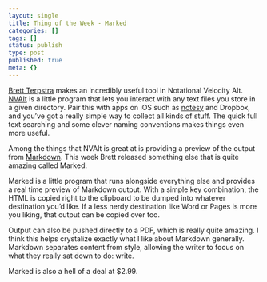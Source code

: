 ```yaml
---
layout: single
title: Thing of the Week - Marked
categories: []
tags: []
status: publish
type: post
published: true
meta: {}
---
```

[Brett Terpstra](http://brettterpstra.com/) makes an incredibly useful tool in Notational Velocity Alt. 
[NVAlt](http://brettterpstra.com/project/nvalt/) is a little program that lets you interact with any text files you store in a given directory. Pair this with apps on iOS such as 
[notesy](http://notesy-app.com/) and Dropbox, and you’ve got a really simple way to collect all kinds of stuff. The quick full text searching and some clever naming conventions makes things even more useful.


Among the things that NVAlt is great at is providing a preview of the output from 
[Markdown](http://daringfireball.net/projects/markdown/). This week Brett released something else that is quite amazing called Marked.


Marked is a little program that runs alongside 
everything else and provides a real time preview of Markdown output. With a simple key combination, the HTML is copied right to the clipboard to be dumped into whatever destination you’d like. If a less nerdy destination like Word or Pages is more you liking, that output can be copied over too.


Output can also be pushed directly to a PDF, which is really quite amazing. I think this helps crystalize exactly what I like about Markdown generally. Markdown separates content from style, allowing the writer to focus on what they really sat down to do: write.


Marked is also a hell of a deal at $2.99.
